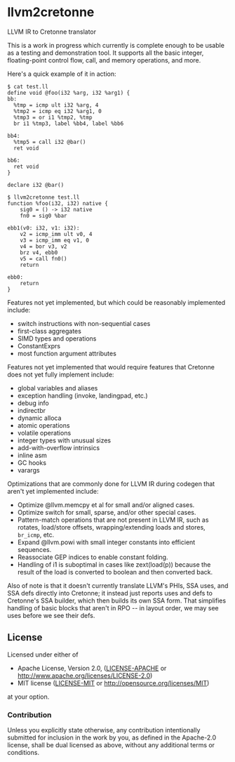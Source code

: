 # llvm2cretonne
LLVM IR to Cretonne translator

This is a work in progress which currently is complete enough to be usable as a
testing and demonstration tool. It supports all the basic integer, floating-point
control flow, call, and memory operations, and more.

Here's a quick example of it in action:

```
$ cat test.ll
define void @foo(i32 %arg, i32 %arg1) {
bb:
  %tmp = icmp ult i32 %arg, 4
  %tmp2 = icmp eq i32 %arg1, 0
  %tmp3 = or i1 %tmp2, %tmp
  br i1 %tmp3, label %bb4, label %bb6

bb4:
  %tmp5 = call i32 @bar()
  ret void

bb6:
  ret void
}

declare i32 @bar()

$ llvm2cretonne test.ll
function %foo(i32, i32) native {
    sig0 = () -> i32 native
    fn0 = sig0 %bar

ebb1(v0: i32, v1: i32):
    v2 = icmp_imm ult v0, 4
    v3 = icmp_imm eq v1, 0
    v4 = bor v3, v2
    brz v4, ebb0
    v5 = call fn0()
    return

ebb0:
    return
}
```

Features not yet implemented, but which could be reasonably implemented include:
 - switch instructions with non-sequential cases
 - first-class aggregates
 - SIMD types and operations
 - ConstantExprs
 - most function argument attributes

Features not yet implemented that would require features that Cretonne does not
yet fully implement include:
 - global variables and aliases
 - exception handling (invoke, landingpad, etc.)
 - debug info
 - indirectbr
 - dynamic alloca
 - atomic operations
 - volatile operations
 - integer types with unusual sizes
 - add-with-overflow intrinsics
 - inline asm
 - GC hooks
 - varargs

Optimizations that are commonly done for LLVM IR during codegen that aren't yet
implemented include:
 - Optimize @llvm.memcpy et al for small and/or aligned cases.
 - Optimize switch for small, sparse, and/or other special cases.
 - Pattern-match operations that are not present in LLVM IR, such as
   rotates, load/store offsets, wrapping/extending loads and stores,
   `br_icmp`, etc.
 - Expand @llvm.powi with small integer constants into efficient sequences.
 - Reassociate GEP indices to enable constant folding.
 - Handling of i1 is suboptimal in cases like zext(load(p)) because the result
   of the load is converted to boolean and then converted back.

Also of note is that it doesn't currently translate LLVM's PHIs, SSA uses, and
SSA defs directly into Cretonne; it instead just reports uses and defs to
Cretonne's SSA builder, which then builds its own SSA form. That simplifies
handling of basic blocks that aren't in RPO -- in layout order, we may see uses
before we see their defs.

## License

Licensed under either of

 * Apache License, Version 2.0, ([LICENSE-APACHE](LICENSE-APACHE) or http://www.apache.org/licenses/LICENSE-2.0)
 * MIT license ([LICENSE-MIT](LICENSE-MIT) or http://opensource.org/licenses/MIT)

at your option.

### Contribution

Unless you explicitly state otherwise, any contribution intentionally submitted
for inclusion in the work by you, as defined in the Apache-2.0 license, shall be dual licensed as above, without any
additional terms or conditions.
